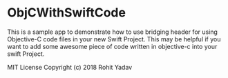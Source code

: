 ObjCWithSwiftCode
=================

This is a sample app to demonstrate how to use bridging header for using Objective-C code files in your new Swift Project. This may be helpful if you want to add some awesome piece of code written in objective-c into your swift Project.
 
 MIT License
Copyright (c) 2018 Rohit Yadav
